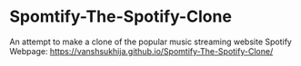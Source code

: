 # Spomtify-The-Spotify-Clone
An attempt to make a clone of the popular music streaming website Spotify
Webpage: https://vanshsukhija.github.io/Spomtify-The-Spotify-Clone/
